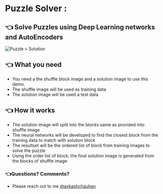 # Puzzle Solver :
## 👈 Solve Puzzles using Deep Learning networks and AutoEncoders  
![Puzzle > Solution](https://github.com/Avkash/mldl/blob/master/images/puzzle-info.png?raw=true)

## 👈 What you need
- You need a the shuffle block image and a solution image to use this demo. 
- The shuffle image will be used as training data
- The solution image will be used a test data

## 👈 How it works
- The solution image will split into the blocks same as provided into shuffle image
- The neural networks will be developed to find the closest block from the training data to match with solution block
- The resultset will be the ordered list of block from training images to solve the puzzle
- Using the order list of block, the final solution image is generated from the blocks of shuffle image

### 👈Questions? Comments?
- Please reach out to me [@avkashchauhan](https://twitter.com/avkashchauhan)
